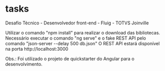 # tasks
 Desafio Técnico - Desenvolvedor front-end - Fluig - TOTVS Joinville

Utilizar o comando "npm install" para realizar o download das bibliotecas.
Necessário executar o comando "ng serve" e o fake REST API pelo comando "json-server --delay 500 db.json"
O REST API estará disponível na porta http://localhost:3000

Obs.: Foi utilizado o projeto de quickstarter do Angular para o desenvolvimento.
